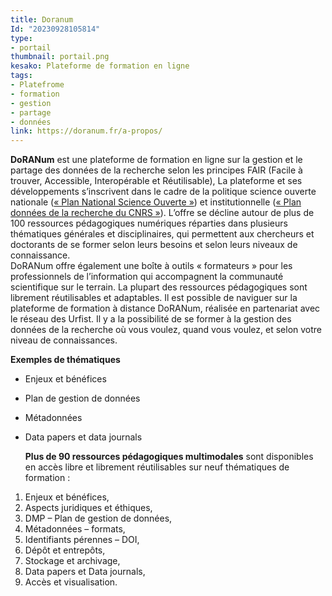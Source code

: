 ```yaml
---
title: Doranum
Id: "20230928105814"
type:
- portail
thumbnail: portail.png
kesako: Plateforme de formation en ligne
tags:
- Platefrome
- formation
- gestion
- partage
- données
link: https://doranum.fr/a-propos/
---
```


**DoRANum** est une plateforme de formation en ligne sur la gestion et le partage des données de la recherche selon les principes FAIR (Facile à trouver, Accessible, Interopérable et Réutilisable),
La plateforme et ses développements s’inscrivent dans le cadre de la politique science ouverte nationale ([« Plan National Science Ouverte »](https://www.ouvrirlascience.fr/plan-national-pour-la-science-ouverte/)) et institutionnelle ([« Plan données de la recherche du CNRS »](https://www.cnrs.fr/sites/default/files/pdf/Plaquette_PlanDDOR_Nov20.pdf)).
L’offre se décline autour de plus de 100 ressources pédagogiques numériques réparties dans plusieurs thématiques générales et disciplinaires, qui permettent aux chercheurs et doctorants de se former selon leurs besoins et selon leurs niveaux de connaissance.\
DoRANum offre également une boîte à outils « formateurs » pour les professionnels de l’information qui accompagnent la communauté scientifique sur le terrain. La plupart des ressources pédagogiques sont librement réutilisables et adaptables.
Il est possible de naviguer sur la plateforme de formation à distance DoRANum, réalisée en partenariat avec le réseau des Urfist. Il y a la possibilité de se former à la gestion des données de la recherche où vous voulez, quand vous voulez, et selon votre niveau de connaissances. 

**Exemples de thématiques**
* Enjeux et bénéfices
* Plan de gestion de données
* Métadonnées
* Data papers et data journals

  **Plus de 90 ressources pédagogiques multimodales** sont disponibles en accès libre et librement réutilisables sur neuf thématiques de formation :

1.  Enjeux et bénéfices,
2.  Aspects juridiques et éthiques,
3.  DMP – Plan de gestion de données,
4.  Métadonnées – formats,
5.  Identifiants pérennes – DOI,
6.  Dépôt et entrepôts,
7.  Stockage et archivage,
8.  Data papers et Data journals,
9.  Accès et visualisation.